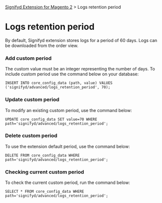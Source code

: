 [Signifyd Extension for Magento 2](../README.md) > Logs retention period

# Logs retention period

By default, Signifyd extension stores logs for a period of 60 days. Logs can be downloaded from the order view.

### Add custom period

The custom value must be an integer representing the number of days.
To include custom period use the command below on your database:

```
INSERT INTO core_config_data (path, value) VALUES ('signifyd/advanced/logs_retention_period', 70);
```

### Update custom period

To modify an existing custom period, use the command below:

```
UPDATE core_config_data SET value=70 WHERE path='signifyd/advanced/logs_retention_period';
```

### Delete custom period

To use the extension default period, use the command below:

```
DELETE FROM core_config_data WHERE path='signifyd/advanced/logs_retention_period';
```

### Checking current custom period

To check the current custom period, run the command below:

```
SELECT * FROM core_config_data WHERE path='signifyd/advanced/logs_retention_period';
```
